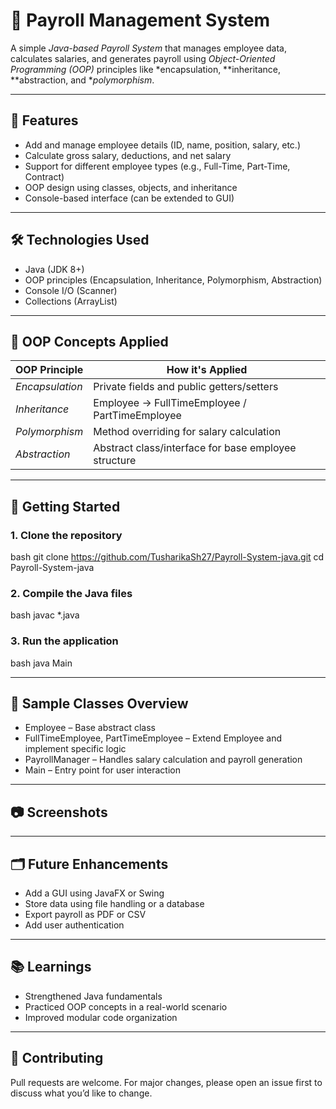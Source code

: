 
# 💼 Payroll Management System

A simple *Java-based Payroll System* that manages employee data, calculates salaries, and generates payroll using *Object-Oriented Programming (OOP)* principles like *encapsulation, **inheritance, **abstraction, and **polymorphism*.

---

## 📌 Features

* Add and manage employee details (ID, name, position, salary, etc.)
* Calculate gross salary, deductions, and net salary
* Support for different employee types (e.g., Full-Time, Part-Time, Contract)
* OOP design using classes, objects, and inheritance
* Console-based interface (can be extended to GUI)

---

## 🛠️ Technologies Used

* Java (JDK 8+)
* OOP principles (Encapsulation, Inheritance, Polymorphism, Abstraction)
* Console I/O (Scanner)
* Collections (ArrayList)

---

## 🔧 OOP Concepts Applied

| OOP Principle     | How it's Applied                                     |
| ----------------- | ---------------------------------------------------- |
| *Encapsulation* | Private fields and public getters/setters            |
| *Inheritance*   | Employee → FullTimeEmployee / PartTimeEmployee       |
| *Polymorphism*  | Method overriding for salary calculation             |
| *Abstraction*   | Abstract class/interface for base employee structure |

---

## 🚀 Getting Started

### 1. Clone the repository

bash
git clone https://github.com/TusharikaSh27/Payroll-System-java.git
cd Payroll-System-java


### 2. Compile the Java files

bash
javac *.java


### 3. Run the application

bash
java Main


---

## 🧩 Sample Classes Overview

* Employee – Base abstract class
* FullTimeEmployee, PartTimeEmployee – Extend Employee and implement specific logic
* PayrollManager – Handles salary calculation and payroll generation
* Main – Entry point for user interaction

---

## 📷 Screenshots

---

## 🗂️ Future Enhancements

* Add a GUI using JavaFX or Swing
* Store data using file handling or a database
* Export payroll as PDF or CSV
* Add user authentication

---

## 📚 Learnings

* Strengthened Java fundamentals
* Practiced OOP concepts in a real-world scenario
* Improved modular code organization

---

## 🤝 Contributing

Pull requests are welcome. For major changes, please open an issue first to discuss what you’d like to change.
